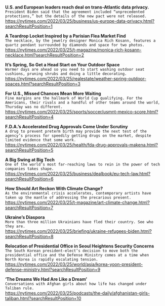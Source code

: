 **U.S. and European leaders reach deal on trans-Atlantic data privacy.**\
`President Biden said that the agreement included “unprecedented protections,” but the details of the new pact were not released.`\
https://nytimes.com/2022/03/25/business/us-europe-data-privacy.html?searchResultPosition=1

**A Teardrop Locket Inspired by a Parisian Flea Market Find**\
`The necklace, by the jewelry designer Monica Rich Kosann, features a quartz pendant surrounded by diamonds and space for two photos.`\
https://nytimes.com/2022/03/25/t-magazine/monica-rich-kosann-necklace.html?searchResultPosition=2

**It’s Spring, So Get a Head Start on Your Outdoor Space**\
`Warmer days are ahead so you need to start washing outdoor seat cushions, pruning shrubs and doing a little decorating.`\
https://nytimes.com/2022/03/25/realestate/weather-spring-outdoor-spaces.html?searchResultPosition=3

**For U.S., Missed Chances Mean More Waiting**\
`Fine margins are the hallmark of World Cup qualifying. For the Americans, their rivals and a handful of other teams around the world, Thursday was no different.`\
https://nytimes.com/2022/03/25/sports/soccer/usmnt-mexico-score.html?searchResultPosition=4

**F.D.A.’s Accelerated Drug Approvals Come Under Scrutiny**\
`A drug to prevent preterm birth may provide the next test of the agency’s process for speedily getting drugs on the market, despite limited evidence that some work.`\
https://nytimes.com/2022/03/25/health/fda-drug-approvals-makena.html?searchResultPosition=5

**A Big Swing at Big Tech**\
`One of the world’s most far-reaching laws to rein in the power of tech companies takes shape.`\
https://nytimes.com/2022/03/25/business/dealbook/eu-tech-law.html?searchResultPosition=6

**How Should Art Reckon With Climate Change?**\
`As the environmental crisis accelerates, contemporary artists have taken up the mantle of addressing the precarious present.`\
https://nytimes.com/2022/03/25/t-magazine/art-climate-change.html?searchResultPosition=7

**Ukraine’s Diaspora**\
`More than three million Ukrainians have fled their country. See who they are.`\
https://nytimes.com/2022/03/25/briefing/ukraine-refugees-biden.html?searchResultPosition=8

**Relocation of Presidential Office in Seoul Heightens Security Concerns**\
`The South Korean president-elect’s decision to move both the presidential office and the Defense Ministry comes at a time when North Korea is rapidly escalating tension.`\
https://nytimes.com/2022/03/25/world/asia/korea-yoon-president-defense-ministry.html?searchResultPosition=9

**‘The Dreams We Had Are Like a Dream’**\
`Conversations with Afghan girls about how life has changed under Taliban rule.`\
https://nytimes.com/2022/03/25/podcasts/the-daily/afghanistan-girls-taliban.html?searchResultPosition=10

